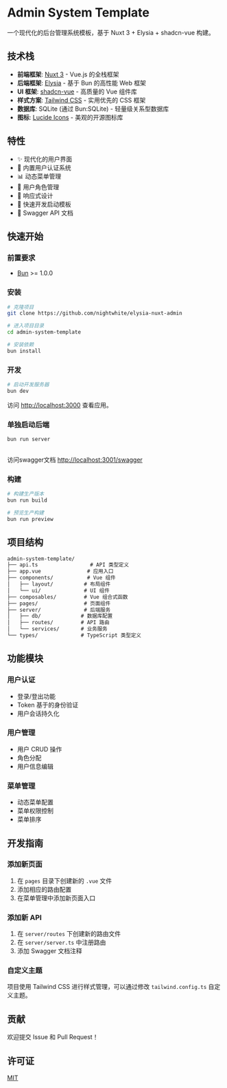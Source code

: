 # Admin System Template

一个现代化的后台管理系统模板，基于 Nuxt 3 + Elysia + shadcn-vue 构建。

## 技术栈

- **前端框架**: [Nuxt 3](https://nuxt.com/) - Vue.js 的全栈框架
- **后端框架**: [Elysia](https://elysiajs.com/) - 基于 Bun 的高性能 Web 框架
- **UI 框架**: [shadcn-vue](https://www.shadcn-vue.com/) - 高质量的 Vue 组件库
- **样式方案**: [Tailwind CSS](https://tailwindcss.com/) - 实用优先的 CSS 框架
- **数据库**: SQLite (通过 Bun:SQLite) - 轻量级关系型数据库
- **图标**: [Lucide Icons](https://lucide.dev/) - 美观的开源图标库

## 特性

- ✨ 现代化的用户界面
- 🔐 内置用户认证系统
- 📊 动态菜单管理
- 👥 用户角色管理
- 📱 响应式设计
- 🚀 快速开发启动模板
- 📝 Swagger API 文档

## 快速开始

### 前置要求

- [Bun](https://bun.sh/) >= 1.0.0

### 安装

```bash
# 克隆项目
git clone https://github.com/nightwhite/elysia-nuxt-admin

# 进入项目目录
cd admin-system-template

# 安装依赖
bun install
```

### 开发

```bash
# 启动开发服务器
bun dev
```

访问 <http://localhost:3000> 查看应用。

### 单独启动后端

```bash
bun run server
    
```

访问swagger文档 <http://localhost:3001/swagger>

### 构建

```bash
# 构建生产版本
bun run build

# 预览生产构建
bun run preview
```

## 项目结构

```txt
admin-system-template/
├── api.ts                 # API 类型定义
├── app.vue               # 应用入口
├── components/           # Vue 组件
│   ├── layout/          # 布局组件
│   └── ui/              # UI 组件
├── composables/         # Vue 组合式函数
├── pages/               # 页面组件
├── server/              # 后端服务
│   ├── db/             # 数据库配置
│   ├── routes/         # API 路由
│   └── services/       # 业务服务
└── types/              # TypeScript 类型定义
```

## 功能模块

### 用户认证

- 登录/登出功能
- Token 基于的身份验证
- 用户会话持久化

### 用户管理

- 用户 CRUD 操作
- 角色分配
- 用户信息编辑

### 菜单管理

- 动态菜单配置
- 菜单权限控制
- 菜单排序

## 开发指南

### 添加新页面

1. 在 `pages` 目录下创建新的 `.vue` 文件
2. 添加相应的路由配置
3. 在菜单管理中添加新页面入口

### 添加新 API

1. 在 `server/routes` 下创建新的路由文件
2. 在 `server/server.ts` 中注册路由
3. 添加 Swagger 文档注释

### 自定义主题

项目使用 Tailwind CSS 进行样式管理，可以通过修改 `tailwind.config.ts` 自定义主题。

## 贡献

欢迎提交 Issue 和 Pull Request！

## 许可证

[MIT](LICENSE)

